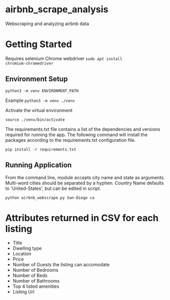 # airbnb_scrape_analysis
Webscraping and analyzing airbnb data

# Getting Started
Requires selenium Chrome webdriver
<code>sudo apt install chromium-chromedriver </code>

## Environment Setup

```shell
python3 -m venv ENVIRONMENT_PATH
```
Example `python3 -m venv ./venv`

Activate the virtual environment
```shell
source ./venv/bin/activate
```

The requirements.txt file contains a list of the dependencies and versions required for running the app. The following command will install the packages according to the requirements.txt configuration file.
```
pip install -r requirements.txt
```

## Running Application
From the command line, module accepts city name and state as arguments. Multi-word cities should be separated by a hyphen. Country Name defaults to 'United-States', but can be edited in script. 

```
python airbnb_webscrape.py San-Diego ca
```

# Attributes returned in CSV for each listing
  - Title
  - Dwelling type
  - Location
  - Price
  - Number of Guests the listing can accomodate
  - Number of Bedrooms
  - Number of Beds
  - Number of Bathrooms
  - Top 4 listed amenities
  - Listing Url
  
